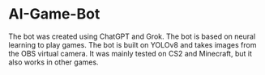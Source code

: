 # AI-Game-Bot
The bot was created using ChatGPT and Grok. The bot is based on neural learning to play games. The bot is built on YOLOv8 and takes images from the OBS virtual camera.  It was mainly tested on CS2 and Minecraft, but it also works in other games.
